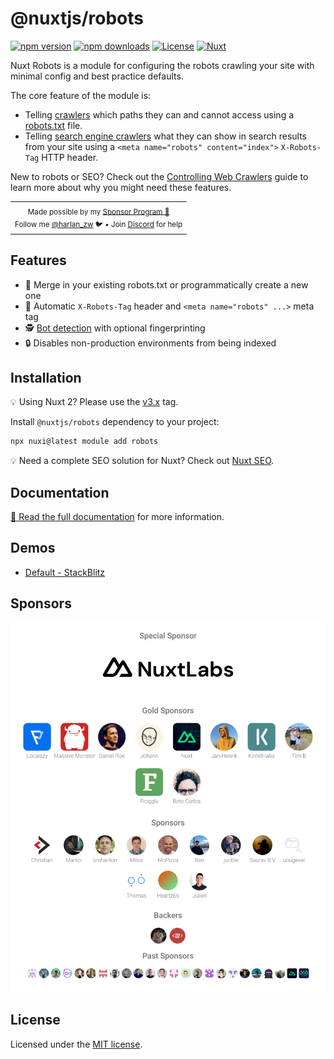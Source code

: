 <h1>@nuxtjs/robots</h1>

[![npm version][npm-version-src]][npm-version-href]
[![npm downloads][npm-downloads-src]][npm-downloads-href]
[![License][license-src]][license-href]
[![Nuxt][nuxt-src]][nuxt-href]

Nuxt Robots is a module for configuring the robots crawling your site with minimal config and best practice defaults.

The core feature of the module is:
- Telling [crawlers](https://nuxtseo.com/learn/controlling-crawlers) which paths they can and cannot access using a [robots.txt](https://nuxtseo.com/learn/controlling-crawlers/robots-txt) file.
- Telling [search engine crawlers](https://developers.google.com/search/docs/crawling-indexing/googlebot) what they can show in search results from your site using a `<meta name="robots" content="index">` `X-Robots-Tag` HTTP header.

New to robots or SEO? Check out the [Controlling Web Crawlers](https://nuxtseo.com/learn/controlling-crawlers) guide to learn more about why you might
need these features.

<p align="center">
<table>
<tbody>
<td align="center">
<sub>Made possible by my <a href="https://github.com/sponsors/harlan-zw">Sponsor Program 💖</a><br> Follow me <a href="https://twitter.com/harlan_zw">@harlan_zw</a> 🐦 • Join <a href="https://discord.gg/275MBUBvgP">Discord</a> for help</sub><br>
</td>
</tbody>
</table>
</p>

## Features

- 🤖 Merge in your existing robots.txt or programmatically create a new one
- 🗿 Automatic `X-Robots-Tag` header and `<meta name="robots" ...>` meta tag
- 🕵️ [Bot detection](https://nuxtseo.com/docs/robots/guides/bot-detection) with optional fingerprinting
- 🔒 Disables non-production environments from being indexed

## Installation

💡 Using Nuxt 2? Please use the [v3.x](https://github.com/nuxt-modules/robots/tree/v3.x) tag.

Install `@nuxtjs/robots` dependency to your project:

```bash
npx nuxi@latest module add robots
```

💡 Need a complete SEO solution for Nuxt? Check out [Nuxt SEO](https://nuxtseo.com).

## Documentation

[📖 Read the full documentation](https://nuxtseo.com/robots) for more information.

## Demos

- [Default - StackBlitz](https://stackblitz.com/edit/nuxt-starter-zycxux?file=public%2F_robots.txt)

## Sponsors

<p align="center">
  <a href="https://raw.githubusercontent.com/harlan-zw/static/main/sponsors.svg">
    <img src='https://raw.githubusercontent.com/harlan-zw/static/main/sponsors.svg'/>
  </a>
</p>

## License

Licensed under the [MIT license](https://github.com/nuxt-modules/robots/blob/main/LICENSE.md).

<!-- Badges -->
[npm-version-src]: https://img.shields.io/npm/v/@nuxtjs/robots/latest.svg?style=flat&colorA=18181B&colorB=28CF8D
[npm-version-href]: https://npmjs.com/package/@nuxtjs/robots

[npm-downloads-src]: https://img.shields.io/npm/dm/@nuxtjs/robots.svg?style=flat&colorA=18181B&colorB=28CF8D
[npm-downloads-href]: https://npmjs.com/package/@nuxtjs/robots

[license-src]: https://img.shields.io/github/license/nuxt-modules/robots.svg?style=flat&colorA=18181B&colorB=28CF8D
[license-href]: https://github.com/nuxt-modules/robots/blob/main/LICENSE.md

[nuxt-src]: https://img.shields.io/badge/Nuxt-18181B?logo=nuxt.js
[nuxt-href]: https://nuxt.com
